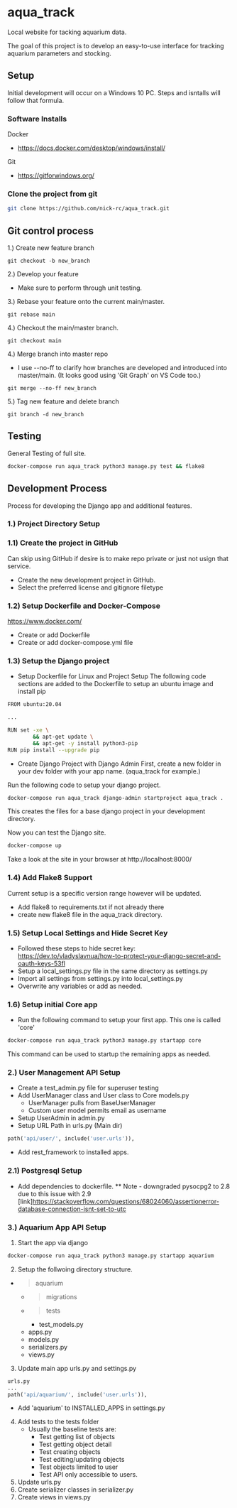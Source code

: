 # aqua_track
Local website for tacking aquarium data.

The goal of this project is to develop an easy-to-use interface for tracking aquarium parameters and stocking. 

## Setup
Initial development will occur on a Windows 10 PC. Steps and isntalls will follow that formula.

### Software Installs
Docker
- https://docs.docker.com/desktop/windows/install/

Git
- https://gitforwindows.org/


### Clone the project from git
```bash
git clone https://github.com/nick-rc/aqua_track.git
```

## Git control process
1.) Create new feature branch
```
git checkout -b new_branch
```
2.) Develop your feature
- Make sure to perform through unit testing.

3.) Rebase your feature onto the current main/master.
```
git rebase main
```
4.) Checkout the main/master branch.
```
git checkout main
```
4.) Merge branch into master repo
- I use --no-ff to clarify how branches are developed and introduced into master/main. (It looks good using 'Git Graph' on VS Code too.)
```
git merge --no-ff new_branch
```
5.) Tag new feature and delete branch
```
git branch -d new_branch
```

## Testing
General Testing of full site.
```bash
docker-compose run aqua_track python3 manage.py test && flake8
```

## Development Process
Process for developing the Django app and additional features.

### 1.) Project Directory Setup
### 1.1) Create the project in GitHub
Can skip using GitHub if desire is to make repo private or just not usign that service.
- Create the new development project in GitHub. 
- Select the preferred license and gitignore filetype

### 1.2) Setup Dockerfile and Docker-Compose
https://www.docker.com/
- Create or add Dockerfile
- Create or add docker-compose.yml file

### 1.3) Setup the Django project
- Setup Dockerfile for Linux and Project Setup
The following code sections are added to the Dockerfile to setup an ubuntu image and install pip

```bash
FROM ubuntu:20.04

...

RUN set -xe \
        && apt-get update \
        && apt-get -y install python3-pip
RUN pip install --upgrade pip
```
- Create Django Project with Django Admin
First, create a new folder in your dev folder with your app name.
(aqua_track for example.)

Run the following code to setup your django project.
```bash
docker-compose run aqua_track django-admin startproject aqua_track .
```
This creates the files for a base django project in your development directory.

Now you can test the Django site.
```bash
docker-compose up
```
Take a look at the site in your browser at http://localhost:8000/

### 1.4) Add Flake8 Support
Current setup is a specific version range however will be updated.
- Add flake8 to requirements.txt if not already there
- create new flake8 file in the aqua_track directory.

### 1.5) Setup Local Settings and Hide Secret Key
- Followed these steps to hide secret key:
    https://dev.to/vladyslavnua/how-to-protect-your-django-secret-and-oauth-keys-53fl
- Setup a local_settings.py file in the same directory as settings.py
- Import all settings from settings.py into local_settings.py
- Overwrite any variables or add as needed.

### 1.6) Setup initial Core app
- Run the following command to setup your first app. This one is called 'core'
```bash
docker-compose run aqua_track python3 manage.py startapp core
```
This command can be used to startup the remaining apps as needed. 

### 2.) User Management API Setup
- Create a test_admin.py file for superuser testing
- Add UserManager class and User class to Core models.py
    - UserManager pulls from BaseUserManager
    - Custom user model permits email as username
- Setup UserAdmin in admin.py
- Setup URL Path in urls.py (Main dir)
```python
path('api/user/', include('user.urls')),
```
- Add rest_framework to installed apps.

### 2.1) Postgresql Setup
- Add dependencies to dockerfile.
** Note - downgraded pysocpg2 to 2.8 due to this issue with 2.9
[link]https://stackoverflow.com/questions/68024060/assertionerror-database-connection-isnt-set-to-utc

### 3.) Aquarium App API Setup
1. Start the app via django
```bash
docker-compose run aqua_track python3 manage.py startapp aquarium
```
2. Setup the follwoing directory structure. 
- >aquarium
  - >migrations
  - >tests
    - test_models.py
  - apps.py
  - models.py
  - serializers.py
  - views.py
3. Update main app urls.py and settings.py
```python
urls.py
...
path('api/aquarium/', include('user.urls')),
```
   - Add 'aquarium' to INSTALLED_APPS in settings.py
4. Add tests to the tests folder
   - Usually the baseline tests are:
     - Test getting list of objects
     - Test getting object detail
     - Test creating objects
     - Test editing/updating objects
     - Test objects limited to user
     - Test API only accessible to users.
5. Update urls.py
6. Create serializer classes in serializer.py
7. Create views in views.py